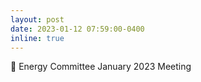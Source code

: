 ```yaml
---
layout: post
date: 2023-01-12 07:59:00-0400
inline: true
---
```


:memo: Energy Committee January 2023 Meeting
